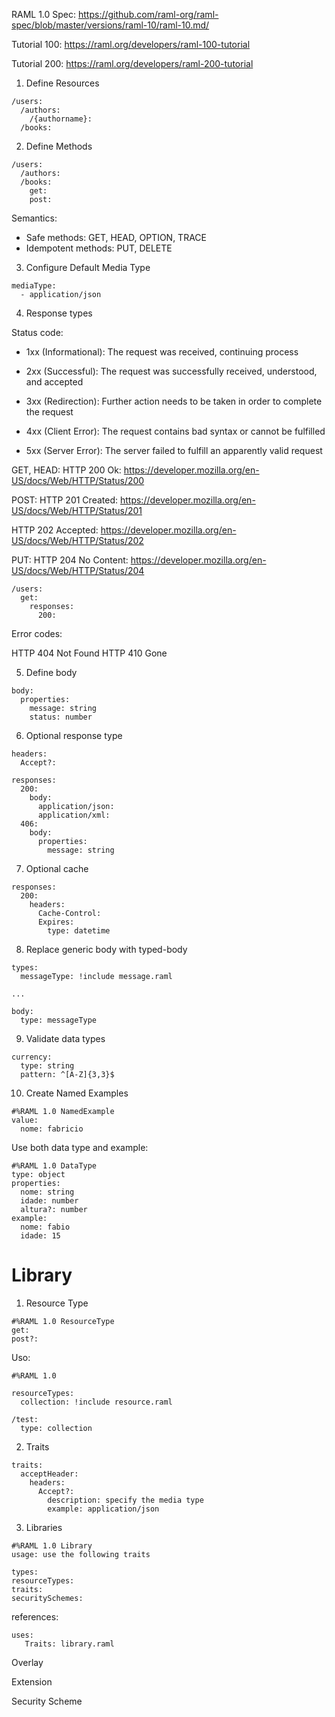 RAML 1.0 Spec: https://github.com/raml-org/raml-spec/blob/master/versions/raml-10/raml-10.md/

Tutorial 100: https://raml.org/developers/raml-100-tutorial

Tutorial 200: https://raml.org/developers/raml-200-tutorial

1. Define Resources

```
/users:
  /authors:
    /{authorname}:
  /books:
```

2. Define Methods

```
/users:
  /authors:
  /books:
    get:
    post:
```

Semantics: 
- Safe methods: GET, HEAD, OPTION, TRACE
- Idempotent methods: PUT, DELETE

3. Configure Default Media Type

```
mediaType: 
  - application/json
```

4. Response types

Status code:

- 1xx (Informational): The request was received, continuing process

- 2xx (Successful): The request was successfully received, understood, and accepted

- 3xx (Redirection): Further action needs to be taken in order to complete the request

- 4xx (Client Error): The request contains bad syntax or cannot be fulfilled

- 5xx (Server Error): The server failed to fulfill an apparently valid request

GET, HEAD:
HTTP 200 Ok: https://developer.mozilla.org/en-US/docs/Web/HTTP/Status/200

POST:
HTTP 201 Created: https://developer.mozilla.org/en-US/docs/Web/HTTP/Status/201

HTTP 202 Accepted: https://developer.mozilla.org/en-US/docs/Web/HTTP/Status/202

PUT:
HTTP 204 No Content: https://developer.mozilla.org/en-US/docs/Web/HTTP/Status/204

```
/users:
  get:
    responses:
      200:
```

Error codes:

HTTP 404 Not Found
HTTP 410 Gone


5. Define body

```
body:
  properties:
    message: string
    status: number
```

6. Optional response type

```
headers:
  Accept?:

responses:
  200:
    body:
      application/json:
      application/xml:
  406:
    body:
      properties:
        message: string
```

7. Optional cache

```
responses:
  200:
    headers:
      Cache-Control:
      Expires: 
        type: datetime
```

8. Replace generic body with typed-body

```
types:
  messageType: !include message.raml

...

body:
  type: messageType
```

9. Validate data types

```
currency:
  type: string
  pattern: ^[A-Z]{3,3}$
```

10. Create Named Examples

```
#%RAML 1.0 NamedExample
value:
  nome: fabricio
```

Use both data type and example:

```
#%RAML 1.0 DataType
type: object
properties:
  nome: string
  idade: number
  altura?: number
example:
  nome: fabio
  idade: 15
```

Library
=========

1. Resource Type

```
#%RAML 1.0 ResourceType
get:
post?:
```

Uso:

```
#%RAML 1.0

resourceTypes:
  collection: !include resource.raml

/test:
  type: collection
```

2. Traits

```
traits:
  acceptHeader:
    headers:
      Accept?:
        description: specify the media type
        example: application/json
```

3. Libraries

```
#%RAML 1.0 Library
usage: use the following traits

types:
resourceTypes:
traits:
securitySchemes:
```

references:

```
uses:
   Traits: library.raml
```

Overlay

Extension

Security Scheme
